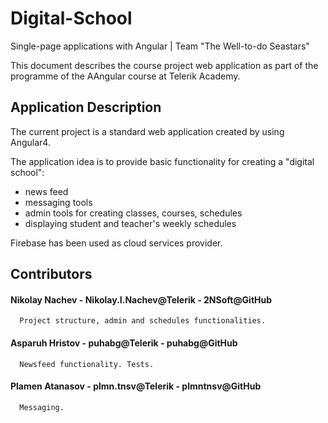 # Digital-School
Single-page applications with Angular | Team "The Well-to-do Seastars"

This document describes the course project web application as part of the programme of the AAngular course at Telerik Academy.

## Application Description

The current project is a standard web application created by using Angular4.  

The application idea is to provide basic functionality for creating a "digital school":
  - news feed
  - messaging tools
  - admin tools for creating classes, courses, schedules
  - displaying student and teacher's weekly schedules
  
Firebase has been used as cloud services provider.

## Contributors
  #### Nikolay Nachev - Nikolay.I.Nachev@Telerik - 2NSoft@GitHub
      Project structure, admin and schedules functionalities.
  #### Asparuh Hristov - puhabg@Telerik - puhabg@GitHub
      Newsfeed functionality. Tests.
  #### Plamen Atanasov - plmn.tnsv@Telerik - plmntnsv@GitHub
      Messaging.

